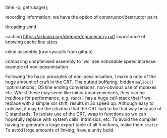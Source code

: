 time -p; getrusage();

recording information:
we have the option of constructor/destructor pairs

threading
simd

caching
https://akkadia.org/drepper/cpumemory.pdf
importance of knowing cache line sizes


inline assembly (raw syscalls from github)

comparing unoptimised assembly to 'wc' see noticeable speed increase.
example of non-pessimisation

Following the basic principles of non-pessimisation, 
I make a note of the huge amount of cruft in the CRT.
The output buffering, hidden `malloc()` 'optimisations', OS line ending conversions, 
non-obvious use of mutexes etc.
Whilst these may seem like minor inconveniences, they can be insidious for performance, e.g.
`rand()` has a huge call-stack that if we replace with a simple xor shift, 
results in 3x speed up.
Although easy to criticise, it may be the situation that the CRT had to be that way 
because of C standards.
To isolate use of the CRT, wrap in functions so we can hopefully replace with system calls, 
intrinisics, etc.
To avoid the compiler having to generate a large export table of all functions, 
make them `static`
To avoid large amounts of linking, have a unity build.
